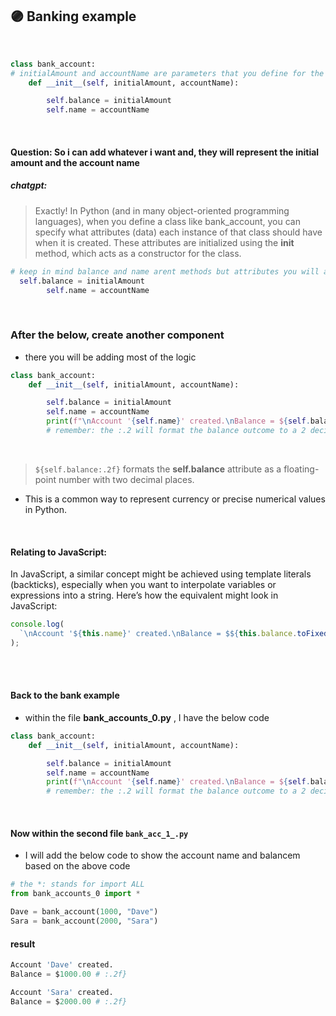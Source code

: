 ## 🟣 Banking example

 <br>

```python
class bank_account:
# initialAmount and accountName are parameters that you define for the __init__ method.
    def __init__(self, initialAmount, accountName):

        self.balance = initialAmount
        self.name = accountName
```

<br>

#### Question: So i can add whatever i want and, they will represent the initial amount and the account name

##### chatgpt:

> Exactly! In Python (and in many object-oriented programming languages), when you define a class like bank_account, you can specify what attributes (data) each instance of that class should have when it is created. These attributes are initialized using the **init** method, which acts as a constructor for the class.

```python
# keep in mind balance and name arent methods but attributes you will assign tje initial Amount & accountName
  self.balance = initialAmount
        self.name = accountName
```

<br>

### After the below, create another component

- there you will be adding most of the logic

```python
class bank_account:
    def __init__(self, initialAmount, accountName):

        self.balance = initialAmount
        self.name = accountName
        print(f"\nAccount '{self.name}' created.\nBalance = ${self.balance:.2f}")
        # remember: the :.2 will format the balance outcome to a 2 decimal points, so it will represent the cents
```

<br>

> `${self.balance:.2f}` formats the **self.balance** attribute as a floating-point number with two decimal places.

- This is a common way to represent currency or precise numerical values in Python.

<br>

#### Relating to JavaScript:

In JavaScript, a similar concept might be achieved using template literals (backticks), especially when you want to interpolate variables or expressions into a string. Here’s how the equivalent might look in JavaScript:

```javascript
console.log(
  `\nAccount '${this.name}' created.\nBalance = $${this.balance.toFixed(2)}`
);
```

<br>
<br>

#### Back to the bank example

- within the file **bank_accounts_0.py** , I have the below code

```python
class bank_account:
    def __init__(self, initialAmount, accountName):

        self.balance = initialAmount
        self.name = accountName
        print(f"\nAccount '{self.name}' created.\nBalance = ${self.balance:.2f}")
        # remember: the :.2 will format the balance outcome to a 2 decimal points, so it will represent the cents
```

<br>

#### Now within the second file `bank_acc_1_.py`

- I will add the below code to show the account name and balancem based on the above code

```python
# the *: stands for import ALL
from bank_accounts_0 import *

Dave = bank_account(1000, "Dave")
Sara = bank_account(2000, "Sara")
```

#### result

```python
Account 'Dave' created.
Balance = $1000.00 # :.2f}

Account 'Sara' created.
Balance = $2000.00 # :.2f}
```
